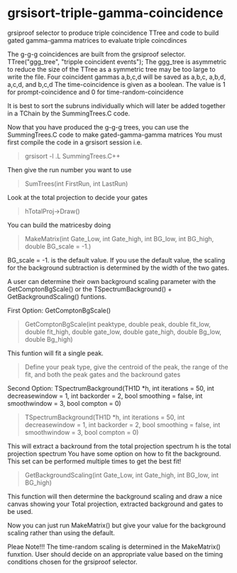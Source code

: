 # grsisort-triple-gamma-coincidence
grsiproof selector to produce triple coincidence TTree and code to build gated gamma-gamma matrices to evaluate triple coincdinces

The g-g-g coincidences are built from the grsiproof selector. 
TTree("ggg_tree", "tripple coincident events");
The ggg_tree is asymmetric to reduce the size of the TTree as a symmetric tree may be too large to write the file.
Four coincident gammas a,b,c,d will be saved as a,b,c, a,b,d, a,c,d, and b,c,d
The time-coincidence is given as a boolean. The value is 1 for prompt-coincidence and 0 for time-random-coincidence

It is best to sort the subruns individually which will later be added together in a TChain by the SummingTrees.C code.

Now that you have produced the g-g-g trees, you can use the SummingTrees.C code to make gated-gamma-gamma matrices
You must first compile the code in a grsisort session i.e.
> grsisort -l
> .L SummingTrees.C++

Then give the run number you want to use
> SumTrees(int FirstRun, int LastRun)

Look at the total projection to decide your gates
> hTotalProj->Draw()

You can build the matricesby doing
> MakeMatrix(int Gate_Low, int Gate_high, int BG_low, int BG_high, double BG_scale = -1.)

BG_scale = -1. is the default value. If you use the default value, the scaling for the background subtraction is determined by the width of the two gates.

A user can determine their own background scaling parameter with the GetComptonBgScale() or the TSpectrumBackground() + GetBackgroundScaling() funtions.

First Option: GetComptonBgScale()
> GetComptonBgScale(int peaktype, double peak, double fit_low, double fit_high, double gate_low, double gate_high, double Bg_low, double Bg_high)

This funtion will fit a single peak.
> Define your peak type, give the centroid of the peak, the range of the fit, and both the peak gates and the backround gates

Second Option: TSpectrumBackground(TH1D *h, int iterations = 50, int decreasewindow = 1, int backorder = 2, bool smoothing = false, int smoothwindow = 3, bool compton = 0)
> TSpectrumBackground(TH1D *h, int iterations = 50, int decreasewindow = 1, int backorder = 2, bool smoothing = false, int smoothwindow = 3, bool compton = 0)

This will extract a backround  from the total projection spectrum
h is the total projection spectrum
You have some option on how to fit the background. This set can be performed multiple times to get the best fit!
> GetBackgroundScaling(int Gate_Low, int Gate_high, int BG_low, int BG_high)

This function will then determine the background scaling and draw a nice canvas showing your Total projection, extracted background and gates to be used.

Now you can just run MakeMatrix() but give your value for the background scaling rather than using the default.

Pleae Note!!!
The time-random scaling is determined in the MakeMatrix() funxtion. User should decide on an appropriate value based on the timing conditions chosen for the grsiproof selector.
